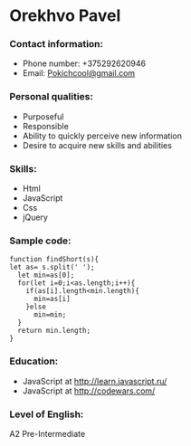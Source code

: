 # Orekhvo Pavel 
### Contact information:
* Phone number: +375292620946
* Email: Pokichcool@gmail.com
### Personal qualities:
* Purposeful
* Responsible
* Ability to quickly perceive new information
* Desire to acquire new skills and abilities
### Skills:
* Html
* JavaScript
* Css
* jQuery
### Sample code:
```
function findShort(s){
let as= s.split(' ');
  let min=as[0];
  for(let i=0;i<as.length;i++){
    if(as[i].length<min.length){
      min=as[i]
    }else
      min=min;
  }
  return min.length;
}
```
### Education:
* JavaScript at http://learn.javascript.ru/
* JavaScript at http://codewars.com/
### Level of English:
A2 Pre-Intermediate


